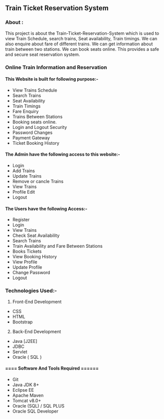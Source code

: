 ## Train Ticket Reservation System
### About :

This project is about the Train-Ticket-Reservation-System which is used to view Train Schedule, search trains, Seat availability, Train timings. We can also enquire about fare of different trains. We can get information about train between two stations. We can book seats online. This provides a safe and secure seat reservation system.

### Online Train Information and Reservation

#### This Website is built for following purpose:-

- View Trains Schedule
- Search Trains
- Seat Availability
- Train Timings
- Fare Enquiry
- Trains Between Stations
- Booking seats online.
- Login and Logout Security
- Password Changes
- Payment Gateway
- Ticket Booking History
  
#### The Admin have the following access to this website:-

- Login
- Add Trains
- Update Trains
- Remove or cancle Trains
- View Trains
- Profile Edit
- Logout
  
#### The Users have the following Access:-

- Register
- Login
- View Trains
- Check Seat Availability
- Search Trains
- Train Availability and Fare Between Stations
- Books Tickets
- View Booking History
- View Profile
- Update Profile
- Change Password
- Logout
  
### Technologies Used:-

1. Front-End Development

- CSS
- HTML
- Bootstrap

2. Back-End Development

- Java [J2EE]
- JDBC
- Servlet
- Oracle ( SQL )
  
#### ==== Software And Tools Required ======

- Git
- Java JDK 8+
- Eclipse EE
- Apache Maven
- Tomcat v8.0+
- Oracle (SQL) / SQL PLUS
- Oracle SQL Developer
